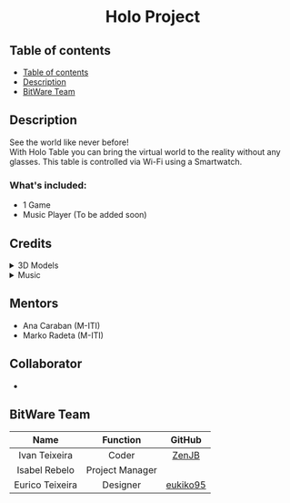 # <center>Holo Project</center>

## Table of contents
+ [Table of contents](##table-of-contents)
+ [Description](##description)
+ [BitWare Team](##bitware-team)

## Description
See the world like never before!
<br>
With Holo Table you can bring the virtual world to the reality without any glasses. This table is controlled via Wi-Fi using a Smartwatch.
### What's included:
+ 1 Game 
+ Music Player (To be added soon)

## Credits
<details>
<summary>3D Models</summary>
* stuxh558 - X-Wing
* printable_models - Asteroid
</details>
<details>
<summary>Music</summary>
* Alan Walker - Fade
* TheFatRat - Unity
* TheFatRat - Fly Away feat. Anjulie
</details>

## Mentors
+ Ana Caraban (M-ITI)
+ Marko Radeta (M-ITI)

## Collaborator
+ 

## BitWare Team

|       Name      |     Function    |                  GitHub                 |
|:---------------:|:---------------:|:---------------------------------------:|
|  Ivan Teixeira  |      Coder      |    [ZenJB](https://github.com/ZenJB)    |
|  Isabel Rebelo  | Project Manager |                                         |
| Eurico Teixeira |     Designer    | [eukiko95](https://github.com/eukiko95) |